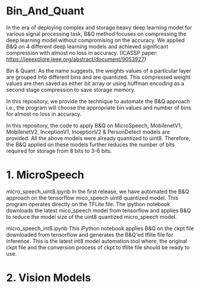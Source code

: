 # Bin_And_Quant

In the era of deploying complex and storage heavy deep learning model for various signal processing task, B&Q method focuses on compressing the deep learning model without compromising on the accuracy. 
We applied B&Q on 4 different deep learning models and achieved significant compression with almost no loss in accuracy. (ICASSP paper: https://ieeexplore.ieee.org/abstract/document/9053927) 

Bin & Quant: 
As the name suggests, the weights values of a particular layer are grouped into different bins and are quantized. This compressed weight values are then saved as either bit array or using huffman encoding as a second stage compression to save storage memory. 
	
In this repository, we provide the technique to automate the B&Q approach i.e., the program will choose the appropriate bin values and number of bins for almost no loss in accuracy. 

In this repository, the code to apply B&Q on MicroSpeech, MobilenetV1, MobilenetV2, InceptionV1, InceptionV2 & PersonDetect models are provided. All the above models were already quantized to uint8. Therefore, the B&Q applied on these models further reduces the number of bits required for storage from 8 bits to 3-6 bits. 

# 1. MicroSpeech
micro_speech_uint8.ipynb
In the first release, we have automated the B&Q approach on the tensorflow mico_speech uint8 quantized model. This program operates directly on the TFLite file. The ipython notebook downloads the latest mico_speech model from tensorflow and applies B&Q to reduce the model size of the uint8 quantized micro_speech model. 

micro_speech_int8.ipynb
This iPython notebook applies B&Q on the ckpt file downloaded from tensorflow and generates the B&Q'ed tflite file for inference. This is the latest int8 model automation tool where, the original ckpt file and the conversion process of ckpt to tflite file should be ready to use. 

# 2. Vision Models 